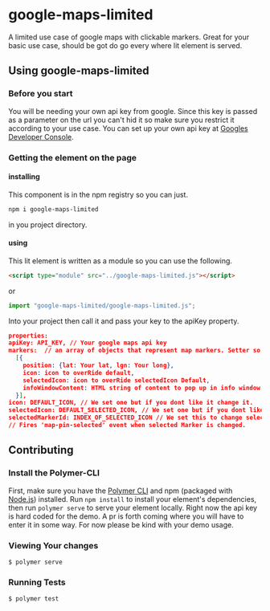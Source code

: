 # google-maps-limited

A limited use case of google maps with clickable markers. Great for your basic use case, should be got do go every where lit element is served.

## Using google-maps-limited
### Before you start

You will be needing your own api key from google. Since this key is passed as a parameter on the url you can't hid it so make sure you restrict it according to your use case.
You can set up your own api key at [Googles Developer Console](https://console.developers.google.com/apis/).

### Getting the element on the page
#### installing
This component is in the npm registry so you can just.
```bash
npm i google-maps-limited
```
in you project directory.
#### using
This lit element is written as a module so you can use the following.

```html
<script type="module" src="../google-maps-limited.js"></script>
```
or
```javascript
import "google-maps-limited/google-maps-limited.js";
```
Into your project then call it and pass your key to the apiKey property.

```JSON
properties:
apiKey: API_KEY, // Your google maps api key
markers:  // an array of objects that represent map markers. Setter so must be assigned to work properly
  [{
    position: {lat: Your lat, lgn: Your long},
    icon: icon to overRide default,
    selectedIcon: icon to overRide selectedIcon Default,
    infoWindowContent: HTML string of content to pop up in info window win clicked.
  }],
icon: DEFAULT_ICON, // We set one but if you dont like it change it.
selectedIcon: DEFAULT_SELECTED_ICON, // We set one but if you dont like it change it.
selectedMarkerId: INDEX_OF_SELECTED_ICON // We set this to change selected icon externally. Setter so must be assigned to work properly.
// Fires 'map-pin-selected' event when selected Marker is changed.
```

## Contributing

### Install the Polymer-CLI

First, make sure you have the [Polymer CLI](https://www.npmjs.com/package/polymer-cli) and npm (packaged with [Node.js](https://nodejs.org)) installed. Run `npm install` to install your element's dependencies, then run `polymer serve` to serve your element locally. Right now the api key is hard coded for the demo. A pr is forth coming where you will have to enter it in some way. For now please be kind with your demo usage.

### Viewing Your changes

```
$ polymer serve
```

### Running Tests

```
$ polymer test
```

